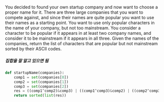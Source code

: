 You decided to found your own startup company and now want to choose a proper name for it. There are three large companies that you want to compete against, and since their names are quite popular you want to use their names as a starting point. You want to use only popular characters in the name of your company, but not too mainstream. You consider a character to be popular if it appears in at least two company names, and consider it to be mainstream if it appears in all three.
Given the names of the companies, return the list of characters that are popular but not mainstream sorted by their ASCII codes.

##### 집합을 잘 알고 있으면 됨
```python
def startupName(companies):
    comp1 = set(companies[0])
    comp2 = set(companies[1])
    comp3 = set(companies[2])
    res = ((comp1^comp2)&comp3) | ((comp1^comp3)&comp2) | ((comp2^comp3)&comp1) #여기를 풀었음
    return sorted(list(res))
```
